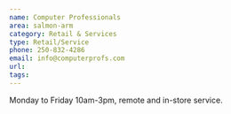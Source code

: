 ```yaml
---
name: Computer Professionals
area: salmon-arm
category: Retail & Services
type: Retail/Service
phone: 250-832-4286
email: info@computerprofs.com
url: 
tags:
---
```


Monday to Friday 10am-3pm, remote and in-store service. 